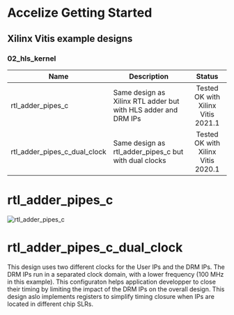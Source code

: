 # Accelize Getting Started
## Xilinx Vitis example designs
### 02_hls_kernel

| Name                       | Description                                                      | Status      |
| -------------------------- |----------------------------------------------------------------- |:----------: |
| rtl_adder_pipes_c | Same design as Xilinx RTL adder but with HLS adder and DRM IPs | Tested OK with Xilinx Vitis 2021.1     |
| rtl_adder_pipes_c_dual_clock | Same design as rtl_adder_pipes_c but with dual clocks | Tested OK with Xilinx Vitis 2020.1     |

# rtl_adder_pipes_c
![rtl_adder_pipes_c](rtl_adder_pipes_c.png)

# rtl_adder_pipes_c_dual_clock
This design uses two different clocks for the User IPs and the DRM IPs.
The DRM IPs run in a separated clock domain, with a lower frequency (100 MHz in this example).
This configuraton helps application developper to close their timing by limiting the impact of the DRM IPs on the overall design.
This design aslo implements registers to simplify timing closure when IPs are located in different chip SLRs.
